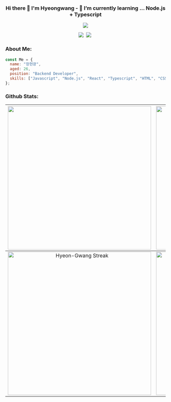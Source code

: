 ### <p align="center">Hi there 👋 I'm Hyeongwang - 🌱 I’m currently learning ... Node.js + Typescript</p>

<p align="center">
  <a href="https://github.com/Hyeon-Gwang"><img src="https://typing-text-svg.herokuapp.com?color=%231EF71E&lines=%EC%97%B4%EC%A0%95%EB%84%98%EC%B9%98%EB%8A%94+%EC%A3%BC%EB%8B%88%EC%96%B4+%EB%B0%B1%EC%97%94%EB%93%9C+%EA%B0%9C%EB%B0%9C%EC%9E%90+%5E%5E;JavaScript+TypeScript+Node.js+%2B+React"></a>
</p>

<p align="center">
  <a href="https://blog.naver.com/wkdgusrhkd97"><img src="https://img.shields.io/badge/Naver blog-03C75A?style=for-the-badge&logo=Naver&logoColor=white"></a>&nbsp;
  <img src="https://img.shields.io/badge/Notion-000000?style=for-the-badge&logo=Notion&logoColor=white">&nbsp;
</p>

### About Me:
```javascript
const Me = {
  name: "장현광",
  aged: 26,
  position: "Backend Developer",
  skills: ["Javascript", "Node.js", "React", "Typescript", "HTML", "CSS"],
};
```

### Github Stats:
<img width="450em" src="https://github-profile-trophy.vercel.app/?username=Hyeon-Gwang&theme=radical&row=2&column=4&margin-w=10&margin-h=15&no-bg=true)](https://github.com/ryo-ma/github-profile-trophy"> |  <img  width="450em" src="https://github-readme-stats.vercel.app/api/top-langs?username=Hyeon-Gwang&show_icons=true&locale=en&layout=compact&theme=radical" alt="Hyeon-Gwang's Most used lang" />
:-------------------------:|:-------------------------:
<img  width="450em"   src="https://github-readme-streak-stats.herokuapp.com/?user=Hyeon-Gwang&theme=radical" alt="Hyeon-Gwang Streak" /> | <img  width="450em" align="center" alt="Hyeon-Gwang's Github stats"  src="https://github-readme-stats.vercel.app/api?username=Hyeon-Gwang&show_icons=true&count_private=true&theme=radical" /> 








<!--
**Hyeon-Gwang/Hyeon-Gwang** is a ✨ _special_ ✨ repository because its `README.md` (this file) appears on your GitHub profile.

Here are some ideas to get you started:

- 🔭 I’m currently working on ...

- 👯 I’m looking to collaborate on ...
- 🤔 I’m looking for help with ...
- 💬 Ask me about ...
- 📫 How to reach me: ...
- 😄 Pronouns: ...
- ⚡ Fun fact: ...
-->
